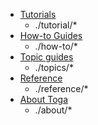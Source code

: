 - [Tutorials](tutorial/index.md)
    - ./tutorial/*
- [How-to Guides](how-to/index.md)
    - ./how-to/*
- [Topic guides](topics/index.md)
    - ./topics/*
- [Reference](reference/index.md)
    - ./reference/*
- [About Toga](about/index.md)
    - ./about/*
